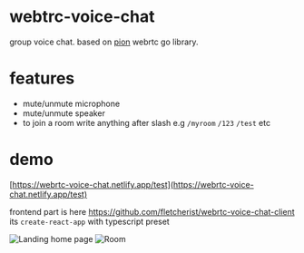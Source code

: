 # webtrc-voice-chat

group voice chat. based on [pion](https://github.com/pion/webrtc) webrtc go library.

# features

- mute/unmute microphone
- mute/unmute speaker
- to join a room write anything after slash e.g `/myroom` `/123` `/test` etc

# demo

[https://webrtc-voice-chat.netlify.app/test](https://webrtc-voice-chat.netlify.app/test)

frontend part is here https://github.com/fletcherist/webrtc-voice-chat-client its `create-react-app` with typescript preset

![Landing home page](https://github.com/Ashishkr05/Voice-communication-app/assets/77094389/b2abd273-2738-4156-b47c-a82132388105)
![Room](https://github.com/Ashishkr05/Voice-communication-app/assets/77094389/80e820aa-a1d2-4e9a-bd4d-e7689eb777e9)
